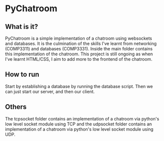 # PyChatroom

## What is it?
PyChatroom is a simple implementation of a chatroom using websockets and databases.
It is the culmination of the skills I've learnt from networking (COMP3311) and databases (COMP3331).
Inside the main folder contains this implementation of the chatroom. This project is still ongoing as when I've learnt HTML/CSS, I aim to add more to the frontend of the chatroom.

## How to run
Start by establishing a database by running the database script. Then we can just start our server, and then our client.

## Others
The tcpsocket folder contains an implementation of a chatroom via python's low level socket module using TCP
and the udpsocket folder contains an implementation of a chatroom via python's low level socket module using UDP.

